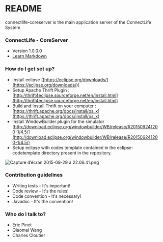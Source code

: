 # README #

connectlife-coreserver is the main application server of the ConnectLife System. 

### ConnectLife - CoreServer ###

* Version 1.0.0.0
* [Learn Markdown](https://bitbucket.org/tutorials/markdowndemo)

### How do I get set up? ###

* Install eclipse ([https://eclipse.org/downloads/](https://eclipse.org/downloads/))
* Setup Apache Thrift Plugin : [http://thrift4eclipse.sourceforge.net/en/install.html](http://thrift4eclipse.sourceforge.net/en/install.html)
* Build and Install Thrift on your computer : [https://thrift.apache.org/docs/install/os_x](https://thrift.apache.org/docs/install/os_x)
* Install WindowBuilder plugin for the simulator [http://download.eclipse.org/windowbuilder/WB/release/R201506241200-1/4.5/](http://download.eclipse.org/windowbuilder/WB/release/R201506241200-1/4.5/)
* Setup eclipse with codes template contained in the eclipse-codetemplate directory present in the repository.

![Capture d’écran 2015-09-29 à 22.06.41.png](https://bitbucket.org/repo/G4bp4k/images/3851133221-Capture%20d%E2%80%99%C3%A9cran%202015-09-29%20%C3%A0%2022.06.41.png)


### Contribution guidelines ###

* Writing tests - It's important!
* Code review - It's the rules!
* Code convention - It's necessary!
* Javadoc - It's the convention! 

### Who do I talk to? ###

* Eric Pinet
* Qiaomei Wang
* Charles Cloutier